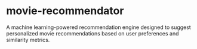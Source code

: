 # movie-recommendator
A machine learning-powered recommendation engine designed to suggest personalized movie recommendations based on user preferences and similarity metrics.
